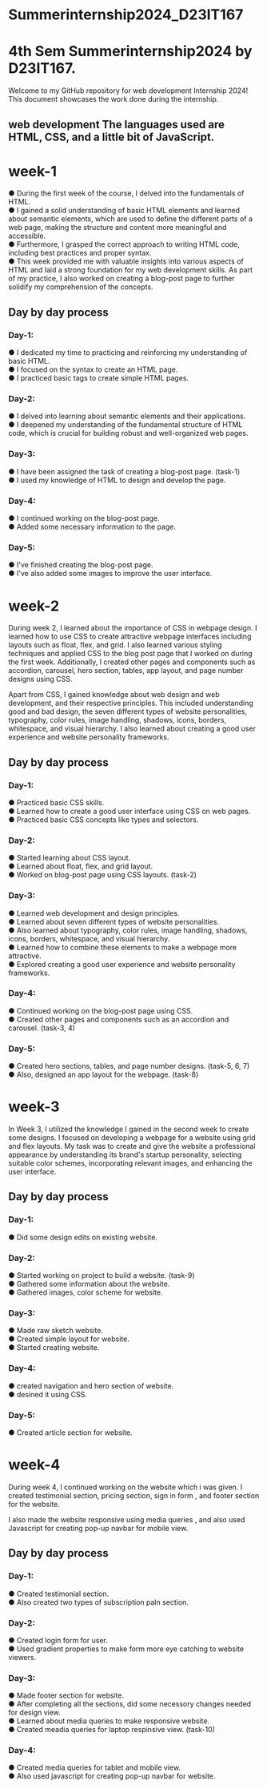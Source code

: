 # Summerinternship2024_D23IT167

# 4th Sem Summerinternship2024 by D23IT167.

Welcome to my GitHub repository for web development Internship 2024! This document showcases the work done during the internship.

## web development The languages used are HTML, CSS, and a little bit of JavaScript.

# week-1

● During the first week of the course, I delved into the fundamentals of HTML.<br/>
● I gained a solid understanding of basic HTML elements and learned about semantic elements, which are used to define the different parts of a web page, making the structure and content more meaningful and accessible.<br/>
● Furthermore, I grasped the correct approach to writing HTML code, including best practices and proper syntax.<br/>
● This week provided me with valuable insights into various aspects of HTML and laid a strong foundation for my web development skills. As part of my practice, I also worked on creating a blog-post page to further solidify my comprehension of the concepts.

## Day by day process

### Day-1:

● I dedicated my time to practicing and reinforcing my understanding of basic HTML.<br/>
● I focused on the syntax to create an HTML page.<br/>
● I practiced basic tags to create simple HTML pages.

### Day-2:

● I delved into learning about semantic elements and their applications.<br/>
● I deepened my understanding of the fundamental structure of HTML code, which is crucial for building robust and well-organized web pages.

### Day-3:

● I have been assigned the task of creating a blog-post page. (task-1)<br/>
● I used my knowledge of HTML to design and develop the page.

### Day-4:

● I continued working on the blog-post page.<br/>
● Added some necessary information to the page.

### Day-5:

● I've finished creating the blog-post page.<br/>
● I've also added some images to improve the user interface.

# week-2

During week 2, I learned about the importance of CSS in webpage design. I learned how to use CSS to create attractive webpage interfaces including layouts such as float, flex, and grid. I also learned various styling techniques and applied CSS to the blog post page that I worked on during the first week. Additionally, I created other pages and components such as accordion, carousel, hero section, tables, app layout, and page number designs using CSS.

Apart from CSS, I gained knowledge about web design and web development, and their respective principles. This included understanding good and bad design, the seven different types of website personalities, typography, color rules, image handling, shadows, icons, borders, whitespace, and visual hierarchy. I also learned about creating a good user experience and website personality frameworks.

## Day by day process

### Day-1:

● Practiced basic CSS skills.<br/>
● Learned how to create a good user interface using CSS on web pages.<br/>
● Practiced basic CSS concepts like types and selectors.

### Day-2:

● Started learning about CSS layout.<br/>
● Learned about float, flex, and grid layout.<br/>
● Worked on blog-post page using CSS layouts. (task-2)

### Day-3:

● Learned web development and design principles.<br/>
● Learned about seven different types of website personalities.<br/>
● Also learned about typography, color rules, image handling, shadows, icons, borders, whitespace, and visual hierarchy.<br/>
● Learned how to combine these elements to make a webpage more attractive.<br/>
● Explored creating a good user experience and website personality frameworks.

### Day-4:

● Continued working on the blog-post page using CSS.<br/>
● Created other pages and components such as an accordion and carousel. (task-3, 4)

### Day-5:

● Created hero sections, tables, and page number designs. (task-5, 6, 7)<br/>
● Also, designed an app layout for the webpage. (task-8)

# week-3

In Week 3, I utilized the knowledge I gained in the second week to create some designs. I focused on developing a webpage for a website using grid and flex layouts. My task was to create and give the website a professional appearance by understanding its brand's startup personality, selecting suitable color schemes, incorporating relevant images, and enhancing the user interface.

## Day by day process

### Day-1:

● Did some design edits on existing website.

### Day-2:

● Started working on project to build a website. (task-9)<br/>
● Gathered some information about the website.<br/>
● Gathered images, color scheme for website.

### Day-3:

● Made raw sketch website.<br/>
● Created simple layout for website.<br/>
● Started creating website.

### Day-4:

● created navigation and hero section of website.<br/>
● desined it using CSS.

### Day-5:

● Created article section for website.

# week-4

During week 4, I continued working on the website which i was given. I created testimonial section, pricing section, sign in form , and footer section for the website.

I also made the website responsive using media queries , and also used Javascript for creating pop-up navbar for mobile view.

## Day by day process

### Day-1:

● Created testimonial section.<br/>
● Also created two types of subscription paln section.

### Day-2:

● Created login form for user.<br/>
● Used gradient properties to make form more eye catching to website viewers.

### Day-3:

● Made footer section for website.<br/>
● After completing all the sections, did some necessory changes needed for design view.<br/>
● Learned about media queries to make responsive website.<br/>
● Created meadia queries for laptop respinsive view. (task-10)

### Day-4:

● Created media queries for tablet and mobile view.<br/>
● Also used javascript for creating pop-up navbar for website. 


